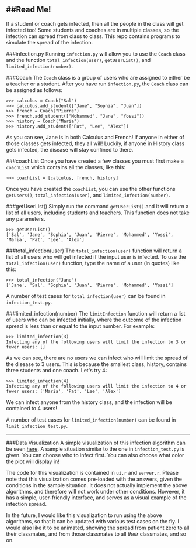 ##Read Me!
--------------------------------
If a student or coach gets infected, then all the people in the class will get infected too! Some students and coaches are in multiple classes, so the infection can spread from class to class. This repo contains programs to simulate the spread of the infection.

###infection.py
Running `infection.py` will allow you to use the `Coach` class and the function `total_infection(user)`, `getUserList()`, and `limited_infection(number)`. 

###Coach
The `Coach` class is a group of users who are assigned to either be a teacher or a student. After you have run `infection.py`, the `Coach` class can be assigned as follows:

```
>>> calculus = Coach("Sal")
>>> calculus.add_student(["Jane", "Sophia", "Juan"])
>>> french = Coach("Pierre")
>>> french.add_student(["Mohammed", "Jane", "Yossi"])
>>> history = Coach("Maria")
>>> history.add_student(["Pat", "Lee", "Alex"])
```    
As you can see, Jane is in both Calculus and French! If anyone in either of those classes gets infected, they all will! Luckily, if anyone in History class gets infected, the disease will stay confined to there.

###coachList
Once you have created a few classes you must first make a `coachList` which contains all the classes, like this:

```
>>> coachList = [calculus, french, history]
```
Once you have created the `coachList`, you can use the other functions `getUsers()`, `total_infection(user)`, and `limited_infection(number)`.

###getUserList()
Simply run the command `getUserList()` and it will return a list of all users, including students and teachers. This function does not take any parameters.
```
>>> getUserList()
['Sal', 'Jane', 'Sophia', 'Juan', 'Pierre', 'Mohammed', 'Yossi', 'Maria', 'Pat', 'Lee', 'Alex']
```

###total_infection(user)
The `total_infection(user)` function will return a list of all users who will get infected if the input user is infected. To use the `total_infection(user)` function, type the name of a user (in quotes) like this:

```
>>> total_infection("Jane")
['Jane', 'Sal', 'Sophia', 'Juan', 'Pierre', 'Mohammed', 'Yossi']
```

A number of test cases for `total_infection(user)` can be found in `infection_test.py`.

###limited_infection(number)
The `limitInfection` function will return a list of users who can be infected initially, where the outcome of the infection spread is less than or equal to the input number. For example:
```
>>> limited_infection(3)
Infecting any of the following users will limit the infection to 3 or fewer users: []
```
As we can see, there are no users we can infect who will limit the spread of the disease to 3 users. This is because the smallest class, history, contains three students and one coach. Let's try 4:
```
>>> limited_infection(4)
Infecting any of the following users will limit the infection to 4 or fewer users: ['Maria', 'Pat', 'Lee', 'Alex']
```
We can infect anyone from the history class, and the infection will be contained to 4 users!

A number of test cases for `limited_infection(number)` can be found in `limit_infection_test.py`.

-----------------------------
###Data Visualization
A simple visualization of this infection algorithm can be seen [here](https://wugology.shinyapps.io/Infection/). A sample situation similar to the one in `infection_test.py` is given. You can choose who to infect first. You can also choose what color the plot will display in!

The code for this visualization is contained in `ui.r` and `server.r`. Please note that this visualization comes pre-loaded with the answers, given the conditions in the sample situation. It does not actually implement the above algorithms, and therefore will not work under other conditions. However, it has a simple, user-friendly interface, and serves as a visual example of the infection spread.

In the future, I would like this visualization to run using the above algorithms, so that it can be updated with various test cases on the fly. I would also like it to be animated, showing the spread from patient zero to all their classmates, and from those classmates to all *their* classmates, and so on.
